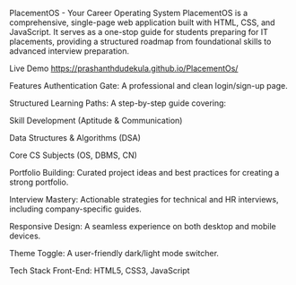
PlacementOS - Your Career Operating System
PlacementOS is a comprehensive, single-page web application built with HTML, CSS, and JavaScript. It serves as a one-stop guide for students preparing for IT placements, providing a structured roadmap from foundational skills to advanced interview preparation.

Live Demo
https://prashanthdudekula.github.io/PlacementOs/

Features
Authentication Gate: A professional and clean login/sign-up page.

Structured Learning Paths: A step-by-step guide covering:

Skill Development (Aptitude & Communication)

Data Structures & Algorithms (DSA)

Core CS Subjects (OS, DBMS, CN)

Portfolio Building: Curated project ideas and best practices for creating a strong portfolio.

Interview Mastery: Actionable strategies for technical and HR interviews, including company-specific guides.

Responsive Design: A seamless experience on both desktop and mobile devices.

Theme Toggle: A user-friendly dark/light mode switcher.

Tech Stack
Front-End: HTML5, CSS3,  JavaScript
